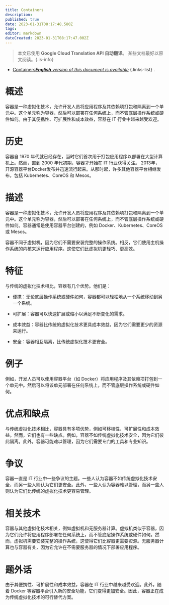 ```yaml
---
title: Containers
description: 
published: true
date: 2023-01-31T08:17:48.580Z
tags: 
editor: markdown
dateCreated: 2023-01-31T08:17:47.002Z
---
```


> 本文已使用 **Google Cloud Translation API 自动翻译**。
某些文档最好以原文阅读。{.is-info}
- [Containers***English** version of this document is available*](/en/Knowledge-base/Dictionary/containers)
{.links-list}
.

# 概述
容器是一种虚拟化技术，允许开发人员将应用程序及其依赖项打包和隔离到一个单元中。这个单元称为容器，然后可以部署在任何系统上，而不管底层操作系统或硬件如何。由于其便携性、可扩展性和成本效益，容器在 IT 行业中越来越受欢迎。

# 历史
容器自 1970 年代就已经存在，当时它们首次用于打包应用程序以部署在大型计算机上。然而，直到 2000 年代初期，容器才开始在 IT 行业获得关注。 2013年，开源容器平台Docker发布并迅速流行起来。从那时起，许多其他容器平台相继发布，包括 Kubernetes、CoreOS 和 Mesos。

# 描述
容器是一种虚拟化技术，允许开发人员将应用程序及其依赖项打包和隔离到一个单元中。这个单元称为容器，然后可以部署在任何系统上，而不管底层操作系统或硬件如何。容器通常是使用容器平台创建的，例如 Docker、Kubernetes、CoreOS 或 Mesos。

容器不同于虚拟机，因为它们不需要安装完整的操作系统。相反，它们使用主机操作系统的内核来运行应用程序。这使它们比虚拟机更轻巧、更高效。

# 特征
与传统的虚拟化技术相比，容器有几个优势。他们是：

- 便携：无论底层操作系统或硬件如何，容器都可以轻松地从一个系统移动到另一个系统。

- 可扩展：容器可以快速扩展或缩小以满足不断变化的需求。

- 成本效益：容器比传统的虚拟化技术更具成本效益，因为它们需要更少的资源来运行。

- 安全：容器相互隔离，比传统虚拟化技术更安全。

# 例子
例如，开发人员可以使用容器平台（如 Docker）将应用程序及其依赖项打包到一个单元中。然后可以将该单元部署在任何系统上，而不管底层操作系统或硬件如何。

# 优点和缺点
与传统虚拟化技术相比，容器具有多项优势，例如可移植性、可扩展性和成本效益。然而，它们也有一些缺点。例如，容器不如传统虚拟化技术安全，因为它们彼此隔离。此外，容器可能难以管理，因为它们需要专门的工具和专业知识。

# 争议
容器一直是 IT 行业中一些争议的主题。一些人认为容器不如传统虚拟化技术安全，而另一些人则认为它们更安全。此外，一些人认为容器难以管理，而另一些人则认为它们比传统的虚拟化技术更容易管理。

# 相关技术
容器与其他虚拟化技术相关，例如虚拟机和无服务器计算。虚拟机类似于容器，因为它们允许将应用程序部署在任何系统上，而不管底层操作系统或硬件如何。然而，虚拟机需要安装完整的操作系统，这使得它们比容器更需要资源。无服务器计算也与容器有关，因为它允许在不需要服务器的情况下部署应用程序。

# 题外话
由于其便携性、可扩展性和成本效益，容器在 IT 行业中越来越受欢迎。此外，随着 Docker 等容器平台引入新的安全功能，它们变得更加安全。因此，容器正在成为传统虚拟化技术的可行替代方案。
